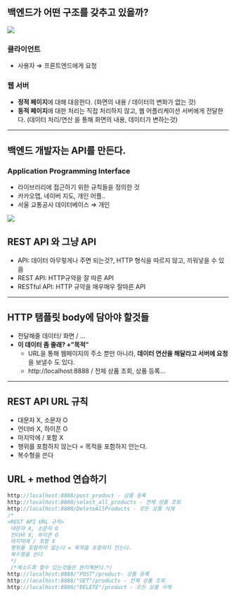 ## 백엔드가 어떤 구조를 갖추고 있을까?

![](https://velog.velcdn.com/images/ssomae/post/758d1241-4e3b-4872-bb00-da5093b106ae/image.png)

### 클라이언트

- 사용자 ⇒ 프론트엔드에게 요청

### 웹 서버

- **정적 페이지**에 대해 대응한다. (화면의 내용 / 데이터의 변화가 없는 것)
- **동적 페이지**에 대한 처리는 직접 처리하지 않고, 웹 어플리케이션 서버에게 전달한다. (데이터 처리/연산 을 통해 화면의 내용, 데이터가 변하는것)

---

## 백엔드 개발자는 API를 만든다.

### Application Programming Interface

- 라이브러리에 접근하기 위한 규칙들을 정의한 것
- 카카오맵, 네이버 지도, 개인 어플..
- 서울 교통공사 데이터베이스 ⇒ 개인

![](https://velog.velcdn.com/images/ssomae/post/5afdeb51-4474-446a-a364-2341b734eac8/image.png)


## REST API 와 그냥 API

- API: 데이터 아무렇게나 주면 되는것?, HTTP 형식을 따르지 않고, 끼워넣을 수 있음
- REST API: HTTP규약을 잘 따른 API
- RESTful API: HTTP 규약을 매우매우 잘따른 API

---

## HTTP 탬플릿 body에 담아야 할것들

- 전달해줄 데이터/ 화면 / …
- **이 데이터 좀 줄래? +”목적”**
    - URL을 통해 웹페이지의 주소 뿐만 아니라, **데이터 연산을 해달라고 서버에 요청**을 보낼수 도 있다.
    - http://localhost:8888 / 전체 상품 조회, 상품 등록…

---

## REST API URL 규칙

- 대문자 X, 소문자 O
- 언더바 X, 하이픈 O
- 마지막에 / 포함 X
- 행위를 포함하지 않는다 = 목적을 포함하지 안는다.
- 복수형을 쓴다

## URL + method 연습하기

```jsx
http://localhost:8888/post_product - 상품 등록
http://localhost:8888/select_all_products - 전체 상품 조회
http://localhost:8888/DeleteAllProducts - 모든 상품 삭제
/*
<REST API URL 규칙>
 대문자 X, 소문자 O
 언더바 X, 하이픈 O
 마지막에 / 포함 X
 행위를 포함하지 않는다 = 목적을 포함하지 안는다.
 복수형을 쓴다
 */
 /*메소드화 할수 있는것들은 분리해본다.*/
http://localhost:8888/"POST"/product- 상품 등록
http://localhost:8888/"GET"/products - 전체 상품 조회
http://localhost:8888/"DELETE"/product - 모든 상품 삭제
```